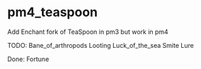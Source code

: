 # pm4_teaspoon
Add Enchant fork of TeaSpoon in pm3 but work in pm4

TODO:
Bane_of_arthropods
Looting
Luck_of_the_sea
Smite
Lure

Done:
Fortune
